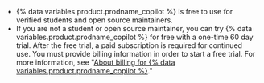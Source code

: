 - {% data variables.product.prodname_copilot %} is free to use for verified students and open source maintainers. 
- If you are not a student or open source maintainer, you can try {% data variables.product.prodname_copilot %} for free with a one-time 60 day trial. After the free trial, a paid subscription is required for continued use. You must provide billing information in order to start a free trial. For more information, see "[About billing for {% data variables.product.prodname_copilot %}](/billing/managing-billing-for-github-copilot/about-billing-for-github-copilot)."